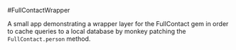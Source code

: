 #FullContactWrapper

A small app demonstrating a wrapper layer for the FullContact gem in order to cache queries to a local database by monkey patching the `FullContact.person` method.

